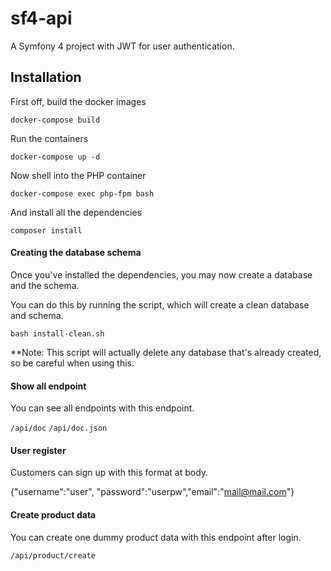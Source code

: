 sf4-api
========

A Symfony 4 project with JWT for user authentication.

## Installation

First off, build the docker images

`docker-compose build`

Run the containers

`docker-compose up -d`

Now shell into the PHP container

`docker-compose exec php-fpm bash`

And install all the dependencies

`composer install`

#### Creating the database schema

Once you've installed the dependencies, you may now create a database and the schema. 

You can do this by running the script, which will create a clean database and schema.

`bash install-clean.sh`

**Note: This script will actually delete any database that's already created, so be careful when using this.

#### Show all endpoint

You can see all endpoints with this endpoint.

`/api/doc`
`/api/doc.json`

#### User register

Customers can sign up with this format at body.

{"username":"user", "password":"userpw","email":"mail@mail.com"}

#### Create product data

You can create one dummy product data with this endpoint after login.

`/api/product/create`






